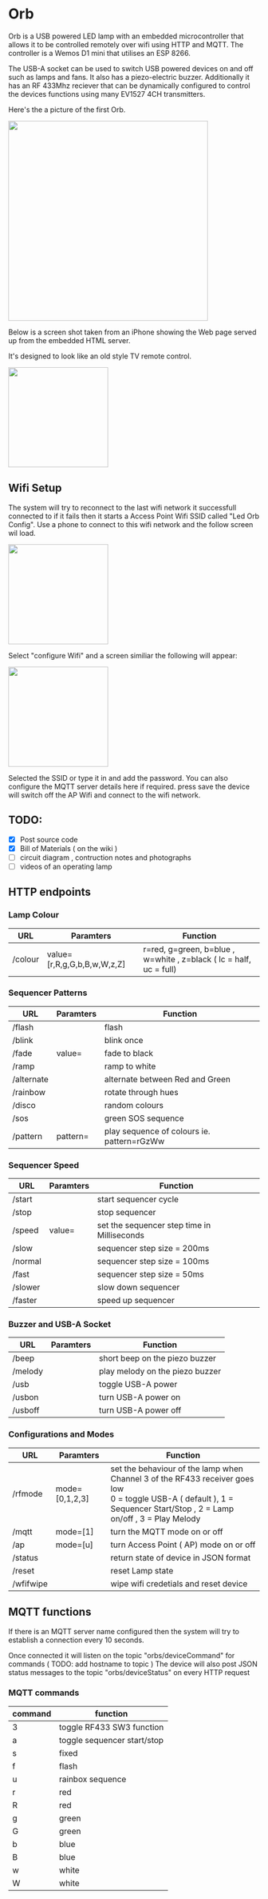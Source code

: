 # Orb

Orb is a USB powered LED lamp with an embedded microcontroller that allows it to be controlled remotely over wifi using HTTP and MQTT. The controller is a Wemos D1 mini that utilises an ESP 8266. 

The USB-A socket can be used to switch USB powered devices on and off such as lamps and fans. It also has a piezo-electric buzzer. Additionally it has an RF 433Mhz reciever that can be dynamically configured to control the devices functions using many EV1527 4CH transmitters.


Here's the a picture of the first Orb. 

<img src="https://user-images.githubusercontent.com/2019989/41097744-677b9d02-6a9c-11e8-8952-004872332f09.jpg" width=400>


Below is a screen shot taken from an iPhone showing the Web page served up from the embedded HTML server.

It's designed to look like an old style TV remote control.

<img src="https://user-images.githubusercontent.com/2019989/41035960-b4d279c0-69d1-11e8-82b0-8630fc84b622.jpg" width=200>

## Wifi Setup

The system will try to reconnect to the last wifi network it successfull connected to if it fails then it starts a Access Point Wifi SSID called "Led Orb Config". Use a phone to connect to this wifi network and the follow screen wil load.

<img src="https://user-images.githubusercontent.com/2019989/41467247-12a55b4e-70e9-11e8-91ba-a7382eb94dc4.PNG" width=200>

Select "configure Wifi" and a screen similiar the following will appear:

<img src="https://user-images.githubusercontent.com/2019989/41467740-f99be756-70ea-11e8-916a-b99053641e74.png" width=200>

Selected the SSID or type it in and add the password.
You can also configure the MQTT server details here if required.
press save the device will switch off the AP Wifi and connect to the wifi network.


## TODO:
- [x] Post source code
- [x] Bill of Materials ( on the wiki )
- [ ] circuit diagram , contruction notes and photographs
- [ ] videos of an operating lamp

## HTTP endpoints

### Lamp Colour
URL | Paramters | Function
------------ | ------------- | -------------
/colour| value=[r,R,g,G,b,B,w,W,z,Z] | r=red, g=green, b=blue , w=white , z=black ( lc = half, uc = full)

### Sequencer Patterns
URL | Paramters | Function
------------ | ------------- | -------------
/flash |  | flash
/blink |  | blink once
/fade | value= | fade to black
/ramp |  | ramp to white
/alternate |  | alternate between Red and Green
/rainbow |  | rotate through hues
/disco |  | random colours
/sos |  | green SOS sequence
/pattern | pattern= | play sequence of colours ie. pattern=rGzWw


### Sequencer Speed
URL | Paramters | Function
------------ | ------------- | -------------
/start |  | start sequencer cycle
/stop |  | stop sequencer 
/speed | value= | set the sequencer step time in Milliseconds
/slow |  | sequencer step size = 200ms
/normal |  | sequencer step size = 100ms
/fast |  | sequencer step size = 50ms
/slower |  | slow down sequencer
/faster |  | speed up sequencer

### Buzzer and USB-A Socket
URL | Paramters | Function
------------ | ------------- | -------------
/beep |  | short beep on the piezo buzzer
/melody |  | play melody on the piezo buzzer
/usb |  | toggle USB-A power
/usbon |  | turn USB-A power on
/usboff |  | turn USB-A power off

### Configurations and Modes
URL | Paramters | Function
------------ | ------------- | -------------
/rfmode | mode=[0,1,2,3] | set the behaviour of the lamp when Channel 3 of the RF433 receiver goes low </br> 0 = toggle USB-A  ( default ), 1 = Sequencer Start/Stop , 2 = Lamp on/off , 3 = Play Melody
/mqtt | mode=[1] | turn the MQTT mode on or off
/ap | mode=[u] | turn Access Point ( AP) mode on or off
/status |  | return state of device in JSON format
/reset | | reset Lamp state
/wfifwipe | | wipe wifi credetials and reset device

## MQTT functions

If there is an MQTT server name configured then the system will try to establish a connection every 10 seconds.

Once connected it will listen on the topic "orbs/deviceCommand" for commands ( TODO: add hostname to topic )
The device will also post JSON status messages to the topic "orbs/deviceStatus" on every HTTP request 

### MQTT commands

command | function
------------ | ------------- 
3 | toggle RF433 SW3 function 
a | toggle sequencer start/stop
s | fixed 
f | flash
u | rainbox sequence
r | red 
R | red 
g | green 
G | green  
b | blue 
B | blue 
w | white 
W | white 
